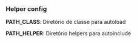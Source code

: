 ### Helper config

**PATH_CLASS**: Diretório de classe para autoload

**PATH_HELPER**: Diretório helpers para autoinclude
